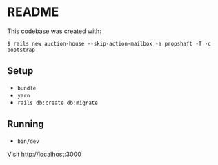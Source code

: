# README

This codebase was created with:

```
$ rails new auction-house --skip-action-mailbox -a propshaft -T -c bootstrap
```

## Setup

 - `bundle`
 - `yarn`
 - `rails db:create db:migrate`

## Running

 - `bin/dev`

 Visit http://localhost:3000
